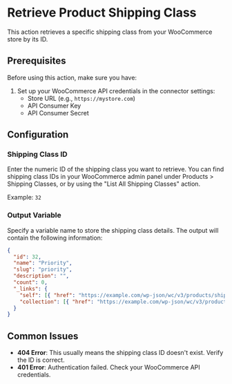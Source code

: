 # Retrieve Product Shipping Class

This action retrieves a specific shipping class from your WooCommerce store by its ID.

## Prerequisites

Before using this action, make sure you have:

1. Set up your WooCommerce API credentials in the connector settings:
   - Store URL (e.g., `https://mystore.com`)
   - API Consumer Key
   - API Consumer Secret

## Configuration

### Shipping Class ID

Enter the numeric ID of the shipping class you want to retrieve. You can find shipping class IDs in your WooCommerce admin panel under Products > Shipping Classes, or by using the "List All Shipping Classes" action.

Example: `32`

### Output Variable

Specify a variable name to store the shipping class details. The output will contain the following information:

```json
{
  "id": 32,
  "name": "Priority",
  "slug": "priority",
  "description": "",
  "count": 0,
  "_links": {
    "self": [{ "href": "https://example.com/wp-json/wc/v3/products/shipping_classes/32" }],
    "collection": [{ "href": "https://example.com/wp-json/wc/v3/products/shipping_classes" }]
  }
}
```

## Common Issues

- **404 Error**: This usually means the shipping class ID doesn't exist. Verify the ID is correct.
- **401 Error**: Authentication failed. Check your WooCommerce API credentials.
